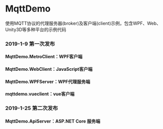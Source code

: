 # MqttDemo
使用MQTT协议的代理服务器(broker)及客户端(client)示例，包含WPF、Web、Unity3D等多种平台的示例代码
### 2019-1-9 第一次发布
#### MqttDemo.MetroClient：WPF客户端
#### MqttDemo.WebClient：JavaScript客户端
#### MqttDemo.WPFServer：WPF代理服务端
#### mqttdemo.vueclient：vue客户端


### 2019-1-25 第二次发布
#### MqttDemo.ApiServer：ASP.NET Core 服务端

